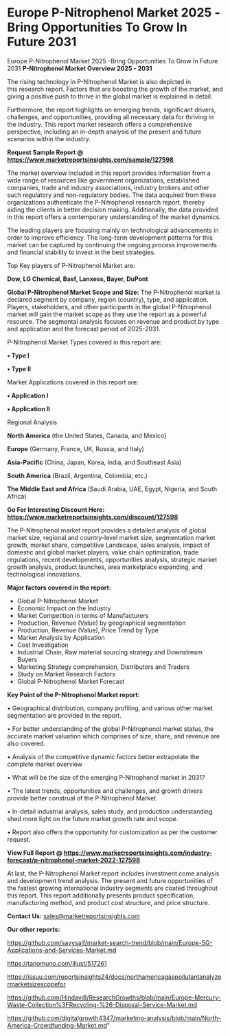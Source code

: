 # Europe P-Nitrophenol Market 2025 -Bring Opportunities To Grow In Future 2031
 Europe P-Nitrophenol Market 2025 -Bring Opportunities To Grow In Future 2031
<Strong> P-Nitrophenol Market Overview 2025 - 2031</strong>

The rising technology in P-Nitrophenol Market is also depicted in this research report. Factors that are boosting the growth of the market, and giving a positive push to thrive in the global market is explained in detail.

Furthermore, the report highlights on emerging trends, significant drivers, challenges, and opportunities, providing all necessary data for thriving in the industry. This report market research offers a comprehensive perspective, including an in-depth analysis of the present and future scenarios within the industry.

<strong>Request Sample Report @ <a href=https://www.marketreportsinsights.com/sample/127598>https://www.marketreportsinsights.com/sample/127598</a></strong>

The market overview included in this report provides information from a wide range of resources like government organizations, established companies, trade and industry associations, industry brokers and other such regulatory and non-regulatory bodies. The data acquired from these organizations authenticate the P-Nitrophenol research report, thereby aiding the clients in better decision making. Additionally, the data provided in this report offers a contemporary understanding of the market dynamics.

The leading players are focusing mainly on technological advancements in order to improve efficiency. The long-term development patterns for this market can be captured by continuing the ongoing process improvements and financial stability to invest in the best strategies.

Top Key players of P-Nitrophenol Market are:

<strong>Dow, LG Chemical, Basf, Lanxess, Bayer, DuPont</strong>

<strong><b>Global P-Nitrophenol Market Scope and Size:</b></strong>
The P-Nitrophenol market is declared segment by company, region (country), type, and application. Players, stakeholders, and other participants in the global P-Nitrophenol market will gain the market scope as they use the report as a powerful resource. The segmental analysis focuses on revenue and product by type and application and the forecast period of 2025-2031.

P-Nitrophenol Market Types covered in this report are:

<strong>• Type I

• Type II</strong>

Market Applications covered in this report are:

<strong>• Application I

• Application II</strong> 

Regional Analysis

<strong>North America</strong> (the United States, Canada, and Mexico)

<strong>Europe</strong> (Germany, France, UK, Russia, and Italy)

<strong>Asia-Pacific</strong> (China, Japan, Korea, India, and Southeast Asia)

<strong>South America</strong> (Brazil, Argentina, Colombia, etc.)

<strong>The Middle East and Africa</strong> (Saudi Arabia, UAE, Egypt, Nigeria, and South Africa)

<strong>Go For Interesting Discount Here: <a href=https://www.marketreportsinsights.com/discount/127598>https://www.marketreportsinsights.com/discount/127598</a></strong>

The P-Nitrophenol market report provides a detailed analysis of global market size, regional and country-level market size, segmentation market growth, market share, competitive Landscape, sales analysis, impact of domestic and global market players, value chain optimization, trade regulations, recent developments, opportunities analysis, strategic market growth analysis, product launches, area marketplace expanding, and technological innovations.

<strong><b>Major factors covered in the report:</b></strong>
<ul>
  <li>Global P-Nitrophenol Market </li>
  <li>Economic Impact on the Industry</li>
  <li>Market Competition in terms of Manufacturers</li>
  <li>Production, Revenue (Value) by geographical segmentation</li>
  <li>Production, Revenue (Value), Price Trend by Type</li>
  <li>Market Analysis by Application</li>
  <li>Cost Investigation</li>
  <li>Industrial Chain, Raw material sourcing strategy and Downstream Buyers</li>
  <li>Marketing Strategy comprehension, Distributors and Traders</li>
  <li>Study on Market Research Factors</li>
  <li>Global P-Nitrophenol Market Forecast</li>
</ul>

<strong><b>Key Point of the P-Nitrophenol Market report:</b></strong>

• Geographical distribution, company profiling, and various other market segmentation are provided in the report.

• For better understanding of the global P-Nitrophenol market status, the accurate market valuation which comprises of size, share, and revenue are also covered.

• Analysis of the competitive dynamic factors better extrapolate the complete market overview

• What will be the size of the emerging P-Nitrophenol market in 2031?

• The latest trends, opportunities and challenges, and growth drivers provide better construal of the P-Nitrophenol Market.

• In-detail industrial analysis, sales study, and production understanding shed more light on the future market growth rate and scope.

• Report also offers the opportunity for customization as per the customer request.

<strong><b>View Full Report @ <a href=https://www.marketreportsinsights.com/industry-forecast/p-nitrophenol-market-2022-127598>https://www.marketreportsinsights.com/industry-forecast/p-nitrophenol-market-2022-127598</a></b></strong>


At last, the P-Nitrophenol Market report includes investment come analysis and development trend analysis. The present and future opportunities of the fastest growing international industry segments are coated throughout this report. This report additionally presents product specification, manufacturing method, and product cost structure, and price structure.

<strong>Contact Us:</strong>
sales@marketreportsinsights.com

<strong>Our other reports:</strong>

<a href=https://github.com/sayysaif/market-search-trend/blob/main/Europe-5G-Applications-and-Services-Market.md>https://github.com/sayysaif/market-search-trend/blob/main/Europe-5G-Applications-and-Services-Market.md</a>

<a href=https://tanomuno.com/illust/517261>https://tanomuno.com/illust/517261</a>

<a href=https://issuu.com/reportsinsights24/docs/northamericagaspollutantanalyzermarketsizescopefor>https://issuu.com/reportsinsights24/docs/northamericagaspollutantanalyzermarketsizescopefor</a>

<a href=https://github.com/Hindavi8/ResearchGrowths/blob/main/Europe-Mercury-Waste-Collection%3FRecycling-%26-Disposal-Service-Market.md>https://github.com/Hindavi8/ResearchGrowths/blob/main/Europe-Mercury-Waste-Collection%3FRecycling-%26-Disposal-Service-Market.md</a>

<a href=https://github.com/digitalgrowth4347/marketing-analysis/blob/main/North-America-Crowdfunding-Market.md>https://github.com/digitalgrowth4347/marketing-analysis/blob/main/North-America-Crowdfunding-Market.md</a>"
